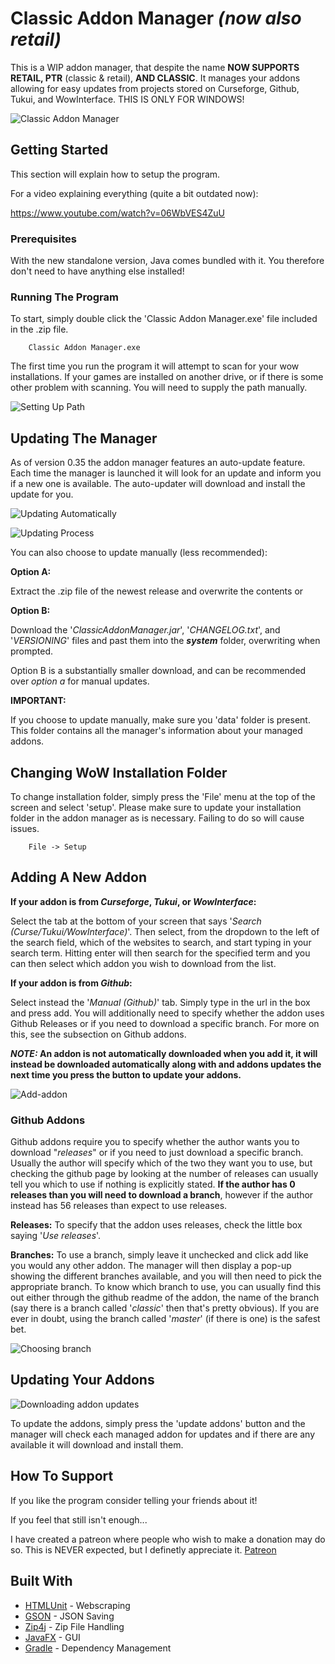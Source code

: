 # Classic Addon Manager _(now also retail)_

This is a WIP addon manager, that despite the name **NOW SUPPORTS RETAIL, PTR** (classic & retail), **AND CLASSIC**. It manages your addons allowing  for easy updates from projects stored on Curseforge, Github, Tukui, and WowInterface. THIS IS ONLY FOR WINDOWS!

![Classic Addon Manager](https://user-images.githubusercontent.com/18148143/96378250-f811b080-118a-11eb-9cfb-481753cf48ee.png)

## Getting Started

This section will explain how to setup the program.

For a video explaining everything (quite a bit outdated now):

https://www.youtube.com/watch?v=06WbVES4ZuU

### Prerequisites

With the new standalone version, Java comes bundled with it. You therefore don't need to have anything else installed!

### Running The Program

To start, simply double click the 'Classic Addon Manager.exe' file included in the .zip file.

```
    Classic Addon Manager.exe
```

The first time you run the program it will attempt to scan for your wow installations. If your games are installed on another drive, or if there is some other problem with scanning. You will need to supply the path manually.


![Setting Up Path](https://user-images.githubusercontent.com/18148143/96378044-d82dbd00-1189-11eb-882b-73026e847d00.png)

## Updating The Manager

As of version 0.35 the addon manager features an auto-update feature.
Each time the manager is launched it will look for an update and inform
you if a new one is available. The auto-updater will download and install the update for you.

![Updating Automatically](https://user-images.githubusercontent.com/18148143/63517508-6909f980-c4ef-11e9-9f97-40cbfb9bb9ad.png)

![Updating Process](https://user-images.githubusercontent.com/18148143/63517512-69a29000-c4ef-11e9-9b68-ef97a0d043a0.png)


You can also choose to update manually (less recommended):  

**Option A:**
 
 Extract the .zip file of the newest release and overwrite the contents or
  
**Option B:**

Download the '*ClassicAddonManager.jar*', '*CHANGELOG.txt*', and '*VERSIONING*' files and past them into the ***system*** folder, overwriting when prompted.


Option B is a substantially smaller download, and can be recommended over *option a* for manual updates.

**IMPORTANT:**

If you choose to update manually, make sure you 'data' folder is present. This folder contains all the manager's information about your managed addons.

## Changing WoW Installation Folder

To change installation folder, simply press the 'File' menu at the top of the screen and select 'setup'. Please make sure to update your installation folder in the addon manager as is necessary. Failing to do so will cause issues.

```
    File -> Setup
```

## Adding A New Addon

**If your addon is from *Curseforge*, *Tukui*, or *WowInterface*:**

Select the tab at the bottom of your screen that says '*Search (Curse/Tukui/WowInterface)*'.
Then select, from the dropdown to the left of the search field, which of the websites to search, and start typing in your search term.
Hitting enter will then search for the specified term and you can then select which addon you wish to download from the list.

**If your addon is from *Github*:**

Select instead the '*Manual (Github)*' tab.
Simply type in the url in the box and press add. 
You will additionally need to specify whether the addon uses Github Releases or if you need to download a specific branch.
For more on this, see the subsection on Github addons.

***NOTE:* An addon is not automatically downloaded when you add it, it will instead be downloaded automatically along with and addons updates the next time you press the button to update your addons.**

![Add-addon](https://user-images.githubusercontent.com/18148143/63619055-f5024b00-c5ed-11e9-9073-c59830562141.png)

### Github Addons

Github addons require you to specify whether the author wants you to download "*releases*" or if you need to just download a specific branch.
Usually the author will specify which of the two they want you to use, but checking the github page by looking at the number of releases can usually tell you which to use if nothing is explicitly stated.
**If the author has 0 releases than you will need to download a branch**, however if the author instead has 56 releases than expect to use releases.

**Releases:**
To specify that the addon uses releases, check the little box saying '*Use releases*'.

**Branches:**
To use a branch, simply leave it unchecked and click add like you would any other addon. 
The manager will then display a pop-up showing the different branches available, and you will then need to pick the appropriate branch.
To know which branch to use, you can usually find this out either through the github readme of the addon, the name of the branch (say there is a branch called '*classic*' then that's pretty obvious).
If you are ever in doubt, using the branch called '*master*' (if there is one) is the safest bet.

![Choosing branch](https://user-images.githubusercontent.com/18148143/63619058-f764a500-c5ed-11e9-977f-ce1429ef0ead.png)


## Updating Your Addons

![Downloading addon updates](https://user-images.githubusercontent.com/18148143/63517510-6909f980-c4ef-11e9-9ec3-c31f54327cb9.png)

To update the addons, simply press the 'update addons' button and the manager will check each managed addon for updates and if there are any available it will download and install them.


## How To Support

If you like the program consider telling your friends about it!


If you feel that still isn't enough...

I have created a patreon where people who wish to make a donation may do so. This is NEVER expected, but I definetly appreciate it. [Patreon](https://www.patreon.com/ClassicAddonManager)

## Built With

* [HTMLUnit](http://htmlunit.sourceforge.net/) - Webscraping
* [GSON](https://github.com/google/gson) - JSON Saving
* [Zip4j](https://github.com/srikanth-lingala/zip4j) - Zip File Handling
* [JavaFX](https://openjfx.io/) - GUI
* [Gradle](https://gradle.org/) - Dependency Management
